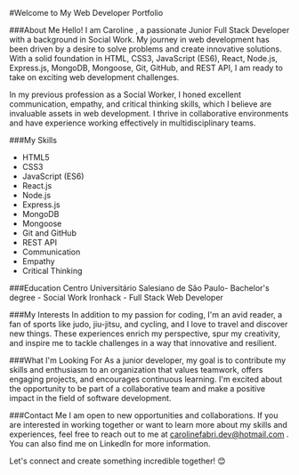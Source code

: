 
#Welcome to My Web Developer Portfolio


###About Me
Hello! I am Caroline , a passionate Junior Full Stack Developer with a background in Social Work. My journey in web development has been driven by a desire to solve problems and create innovative solutions. With a solid foundation in HTML, CSS3, JavaScript (ES6), React, Node.js, Express.js, MongoDB, Mongoose, Git, GitHub, and REST API, I am ready to take on exciting web development challenges.

In my previous profession as a Social Worker, I honed excellent communication, empathy, and critical thinking skills, which I believe are invaluable assets in web development. I thrive in collaborative environments and have experience working effectively in multidisciplinary teams.

###My Skills
- HTML5
- CSS3
- JavaScript (ES6)
- React.js
- Node.js
- Express.js
- MongoDB
- Mongoose
- Git and GitHub
- REST API
- Communication
- Empathy
- Critical Thinking

  
###Education
Centro Universitário Salesiano de São Paulo- Bachelor's degree - Social Work
Ironhack - Full Stack Web Developer

###My Interests
In addition to my passion for coding, I'm an avid reader, a fan of sports like judo, jiu-jitsu, and cycling, and I love to travel and discover new things. These experiences enrich my perspective, spur my creativity, and inspire me to tackle challenges in a way that innovative and resilient.



###What I'm Looking For
As a junior developer, my goal is to contribute my skills and enthusiasm to an organization that values teamwork, offers engaging projects, and encourages continuous learning. I'm excited about the opportunity to be part of a collaborative team and make a positive impact in the field of software development.

###Contact Me
I am open to new opportunities and collaborations. If you are interested in working together or want to learn more about my skills and experiences, feel free to reach out to me at carolinefabri.dev@hotmail.com  . You can also find me on LinkedIn for more information.

Let's connect and create something incredible together! 😊
